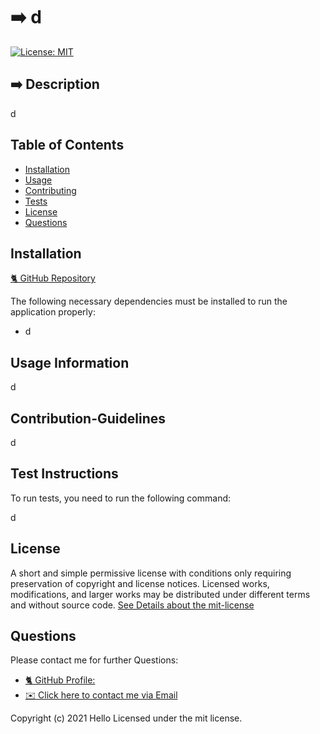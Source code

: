 

# ➡️ d

[![License: MIT](https://img.shields.io/badge/License-MIT-yellow.svg)](https://opensource.org/licenses/MIT)

## ➡️ Description

d

## Table of Contents 
* [Installation](#installation)
* [Usage](#usage-information)
* [Contributing](#contribution-guidelines)
* [Tests](#test-instructions)
* [License](#license)
* [Questions](#questions)

## Installation

[🐈‍ GitHub Repository](https://github.com/Hello/d)

The following necessary dependencies must be installed to run the application properly: 

* d 


## Usage Information

d

## Contribution-Guidelines

d

## Test Instructions
To run tests, you need to run the following command:

d

## License

A short and simple permissive license with conditions only requiring preservation of copyright and license notices. Licensed works, modifications, and larger works may be distributed under different terms and without source code.
[See Details about the mit-license](http://choosealicense.com/licenses/mit/)

## Questions

Please contact me for further Questions:

* [🐈‍ GitHub Profile: ](https://github.com/Hello)
* [✉️ Click here to contact me via Email](mailto:d)
 
Copyright (c) 2021 Hello Licensed under the mit license.
